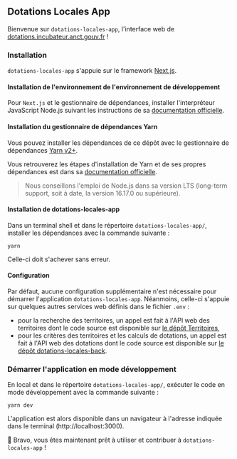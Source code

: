 ## Dotations Locales App

Bienvenue sur `dotations-locales-app`, l'interface web de [dotations.incubateur.anct.gouv.fr](http://dotations.incubateur.anct.gouv.fr) !

### Installation

`dotations-locales-app` s'appuie sur le framework [Next.js](https://nextjs.org).

#### Installation de l'environnement de l'environnement de développement

Pour `Next.js` et le gestionnaire de dépendances, installer l'interpréteur JavaScript Node.js suivant les instructions de sa [documentation officielle](https://nodejs.org/fr/).

#### Installation du gestionnaire de dépendances Yarn

Vous pouvez installer les dépendances de ce dépôt avec le gestionnaire de dépendances [Yarn v2+](https://yarnpkg.com).  

Vous retrouverez les étapes d'installation de Yarn et de ses propres dépendances est dans sa [documentation officielle](https://yarnpkg.com/getting-started/install).

> Nous conseillons l'emploi de Node.js dans sa version LTS (long-term support, soit à date, la version 16.17.0 ou supérieure).

#### Installation de dotations-locales-app

Dans un terminal shell et dans le répertoire `dotations-locales-app/`, installer les dépendances avec la commande suivante :

```shell
yarn
```

Celle-ci doit s'achever sans erreur.

#### Configuration

Par défaut, aucune configuration supplémentaire n'est nécessaire pour démarrer l'application `dotations-locales-app`. Néanmoins, celle-ci s'appuie sur quelques autres services web définis dans le fichier `.env` :
* pour la recherche des territoires, un appel est fait à l'API web des territoires dont le code source est disponible sur [le dépôt Territoires](https://git.leximpact.dev/leximpact/territoires),
* pour les critères des territoires et les calculs de dotations, un appel est fait à l'API web des dotations dont le code source est disponible sur [le dépôt dotations-locales-back](https://gitlab.com/incubateur-territoires/startups/dotations-locales/dotations-locales-back).

### Démarrer l'application en mode développement

En local et dans le répertoire `dotations-locales-app/`, exécuter le code en mode développement avec la commande suivante :

```shell
yarn dev
```

L'application est alors disponible dans un navigateur à l'adresse indiquée dans le terminal (http://localhost:3000).

🎉 Bravo, vous êtes maintenant prêt à utiliser et contribuer à `dotations-locales-app` !
